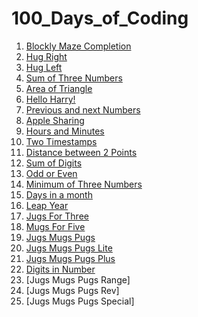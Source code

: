 # 100_Days_of_Coding

1) [Blockly Maze Completion](https://github.com/saibgmhemamalini/100_Days_of_Coding/blob/master/0.1%20Level10.md)
2) [Hug Right](https://github.com/saibgmhemamalini/100_Days_of_Coding/blob/master/0.2%20HugRight.md)
3) [Hug Left](https://github.com/saibgmhemamalini/100_Days_of_Coding/blob/master/0.3%20HugLeft.md)
4) [Sum of Three Numbers](https://github.com/saibgmhemamalini/100_Days_of_Coding/blob/master/Input%20print%20:%20Sum%20of%20three%20numbers.md)
5) [Area of Triangle](https://github.com/saibgmhemamalini/100_Days_of_Coding/blob/master/1.2.%20Input%20print%20:%20Area%20of%20right%20triangle.md)
6) [Hello Harry!](https://github.com/saibgmhemamalini/100_Days_of_Coding/blob/master/1.3.%20Input%20print:%20Hello%2C%20Harry!.md)
7) [Previous and next Numbers](https://github.com/saibgmhemamalini/100_Days_of_Coding/blob/master/1.4.%20Input%20print:%20Previous%20and%20next.md)
8) [Apple Sharing](https://github.com/saibgmhemamalini/100_Days_of_Coding/blob/master/1.5.%20Input%20print:%20Apple%20sharing.md)
9) [Hours and Minutes](https://github.com/saibgmhemamalini/100_Days_of_Coding/blob/master/1.6.%20Input%20print:%20Hours%20and%20minutes.md)
10) [Two Timestamps](https://github.com/saibgmhemamalini/100_Days_of_Coding/blob/master/1.7.%20Input%20print:%20Two%20timestamps.md)
11) [Distance between 2 Points](https://github.com/saibgmhemamalini/100_Days_of_Coding/blob/master/1.8%20Input%20print:%20TwoPoints.md)
12) [Sum of Digits](https://github.com/saibgmhemamalini/100_Days_of_Coding/blob/master/2.5.%20Numbers:%20Sum%20of%20digits.md)
13) [Odd or Even](https://github.com/saibgmhemamalini/100_Days_of_Coding/blob/master/3.1.%20If%20else:%20Odd%20or%20even.md)
14) [Minimum of Three Numbers](https://github.com/saibgmhemamalini/100_Days_of_Coding/blob/master/3.8.%20If%20else:%20Minimum%20of%20three%20numbers.md)
15) [Days in a month](https://github.com/saibgmhemamalini/100_Days_of_Coding/blob/master/3.9.%20If%20else:%20Days%20in%20month.md)
16) [Leap Year](https://github.com/saibgmhemamalini/100_Days_of_Coding/blob/master/3.J.%20If%20else:%20Leap%20year.md)
17) [Jugs For Three](https://github.com/saibgmhemamalini/100_Days_of_Coding/blob/master/3.P.%20Jugs%20for%20Three.md)
18) [Mugs For Five](https://github.com/saibgmhemamalini/100_Days_of_Coding/blob/master/3.Q.%20Mugs%20for%20Five.md)
19) [Jugs Mugs Pugs](https://github.com/saibgmhemamalini/100_Days_of_Coding/blob/master/3.R.%20JugsMugsPugs.md)
20) [Jugs Mugs Pugs Lite](https://github.com/saibgmhemamalini/100_Days_of_Coding/blob/master/3.S.%20JugsMugsPugs%20Lite.md)
21) [Jugs Mugs Pugs Plus](https://github.com/saibgmhemamalini/100_Days_of_Coding/blob/master/3.U.%20JugsMugsPugsPlus.md)
22) [Digits in Number](https://github.com/saibgmhemamalini/100_Days_of_Coding/blob/master/5.D.%20Membership:%20Digit%20in%20Number.md)
23) [Jugs Mugs Pugs Range]
24) [Jugs Mugs Pugs Rev]
25) [Jugs Mugs Pugs Special]
